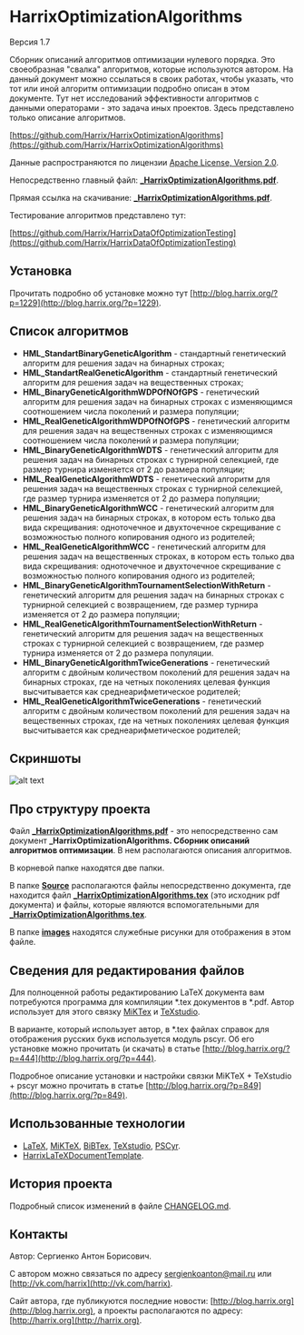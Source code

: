 HarrixOptimizationAlgorithms
============================

Версия 1.7

Сборник описаний алгоритмов оптимизации нулевого порядка. Это своеобразная "свалка" алгоритмов, которые используются автором. На данный документ можно ссылаться в своих работах, чтобы указать, что тот или иной алгоритм оптимизации подробно описан в этом документе. Тут нет исследований эффективности алгоритмов с данными операторами - это задача иных проектов. Здесь представлено только описание алгоритмов.

[https://github.com/Harrix/HarrixOptimizationAlgorithms](https://github.com/Harrix/HarrixOptimizationAlgorithms)

Данные распространяются по лицензии [Apache License, Version 2.0](https://github.com/Harrix/HarrixOptimizationAlgorithms/blob/master/LICENSE.txt).

Непосредственно главный файл: [**_HarrixOptimizationAlgorithms.pdf**](https://github.com/Harrix/HarrixOptimizationAlgorithms/blob/master/_HarrixOptimizationAlgorithms.pdf).

Прямая ссылка на скачивание: [**_HarrixOptimizationAlgorithms.pdf**](https://raw.github.com/Harrix/HarrixOptimizationAlgorithms/master/_HarrixOptimizationAlgorithms.pdf).

Тестирование алгоритмов представлено тут:

[https://github.com/Harrix/HarrixDataOfOptimizationTesting](https://github.com/Harrix/HarrixDataOfOptimizationTesting)

Установка
---------

Прочитать подробно об установке можно тут [http://blog.harrix.org/?p=1229](http://blog.harrix.org/?p=1229).

Список алгоритмов
-----------------

 * **HML_StandartBinaryGeneticAlgorithm** - стандартный генетический алгоритм для решения задач на бинарных строках;
 * **HML_StandartRealGeneticAlgorithm** - стандартный генетический алгоритм для решения задач на вещественных строках;
 * **HML_BinaryGeneticAlgorithmWDPOfNOfGPS** - генетический алгоритм для решения задач на бинарных строках с изменяющимся соотношением числа поколений и размера популяции;
 * **HML_RealGeneticAlgorithmWDPOfNOfGPS** - генетический алгоритм для решения задач на вещественных строках с изменяющимся соотношением числа поколений и размера популяции;
 * **HML_BinaryGeneticAlgorithmWDTS** - генетический алгоритм для решения задач на бинарных строках с турнирной селекцией, где размер турнира изменяется от 2 до размера популяции;
 * **HML_RealGeneticAlgorithmWDTS** - генетический алгоритм для решения задач на вещественных строках с турнирной селекцией, где размер турнира изменяется от 2 до размера популяции;
 * **HML_BinaryGeneticAlgorithmWCC** - генетический алгоритм для решения задач на бинарных строках, в котором есть только два вида скрещивания: одноточечное и двухточечное скрещивание с возможностью полного копирования одного из родителей;
 * **HML_RealGeneticAlgorithmWCC** - генетический алгоритм для решения задач на вещественных строках, в котором есть только два вида скрещивания: одноточечное и двухточечное скрещивание с возможностью полного копирования одного из родителей;
 * **HML_BinaryGeneticAlgorithmTournamentSelectionWithReturn** - генетический алгоритм для решения задач на бинарных строках с турнирной селекцией с возвращением, где размер турнира изменяется от 2 до размера популяции;
 * **HML_RealGeneticAlgorithmTournamentSelectionWithReturn** - генетический алгоритм для решения задач на вещественных строках  с турнирной селекцией с возвращением, где размер турнира изменяется от 2 до размера популяции.
 * **HML_BinaryGeneticAlgorithmTwiceGenerations** - генетический алгоритм с двойным количеством поколений для решения задач на бинарных строках, где на четных поколениях целевая функция высчитывается как среднеарифметическое родителей;
 * **HML_RealGeneticAlgorithmTwiceGenerations** - генетический алгоритм с двойным количеством поколений для решения задач на вещественных строках, где на четных поколениях целевая функция высчитывается как среднеарифметическое родителей;
 
Скриншоты
-------------------

![alt text](https://raw.github.com/Harrix/HarrixOptimizationAlgorithms/master/images/scheme.png "Пример схемы алгоритма")

Про структуру проекта
---------------------

Файл [**_HarrixOptimizationAlgorithms.pdf**](https://github.com/Harrix/HarrixOptimizationAlgorithms/blob/master/_HarrixOptimizationAlgorithms.pdf) - это непосредственно сам документ **_HarrixOptimizationAlgorithms. Сборник описаний алгоритмов оптимизации**. В нем располагаются описания алгоритмов.

В корневой папке находятся две папки. 

В папке [**Source**](https://github.com/Harrix/HarrixOptimizationAlgorithms/blob/master/Source) располагаются файлы непосредственно документа, где находится файл [**_HarrixOptimizationAlgorithms.tex**](https://github.com/Harrix/HarrixOptimizationAlgorithms/blob/master/Source/_HarrixOptimizationAlgorithms.tex) (это исходник pdf документа) и файлы, которые являются вспомогательными для [**_HarrixOptimizationAlgorithms.tex**](https://github.com/Harrix/HarrixOptimizationAlgorithms/blob/master/Source/_HarrixOptimizationAlgorithms.tex).

В папке [**images**](https://github.com/Harrix/HarrixOptimizationAlgorithms/blob/master/images) находятся служебные рисунки для отображения в этом файле.

Сведения для редактирования файлов
----------------------------------

Для полноценной работы редактированию LaTeX документа вам потребуются программа для компиляции \*.tex документов в \*.pdf. Автор использует для этого связку [MiKTex](http://www.miktex.org/) и [TeXstudio](http://texstudio.sourceforge.net/). 

В варианте, который использует автор, в \*.tex файлах справок для отображения русских букв используется модуль pscyr. Об его установке можно прочитать (и скачать) в статье [http://blog.harrix.org/?p=444](http://blog.harrix.org/?p=444).

Подробное описание установки и настройки связки MiKTeX + TeXstudio + pscyr можно прочитать в статье [http://blog.harrix.org/?p=849](http://blog.harrix.org/?p=849).

Использованные технологии
-------------------------

- [LaTeX](http://ru.wikipedia.org/wiki/LaTeX), [MiKTeX](http://miktex.org/), [BiBTex](http://ru.wikipedia.org/wiki/BibTeX), [TeXstudio](http://texstudio.sourceforge.net/), [PSCyr]([http://blog.harrix.org/?p=444](http://blog.harrix.org/?p=444)).
- [HarrixLaTeXDocumentTemplate](https://github.com/Harrix/HarrixLaTeXDocumentTemplate).
 
История проекта
---------------

Подробный список изменений в файле [CHANGELOG.md](https://github.com/Harrix/HarrixOptimizationAlgorithms/blob/master/CHANGELOG.md).

Контакты
--------

Автор: Сергиенко Антон Борисович.

С автором можно связаться по адресу [sergienkoanton@mail.ru](mailto:sergienkoanton@mail.ru) или  [http://vk.com/harrix](http://vk.com/harrix).

Сайт автора, где публикуются последние новости: [http://blog.harrix.org](http://blog.harrix.org), а проекты располагаются по адресу: [http://harrix.org](http://harrix.org).